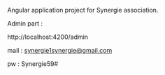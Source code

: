Angular application project for Synergie association.

Admin part :

http://localhost:4200/admin

mail : synergie1synergie@gmail.com

pw : Synergie59#
